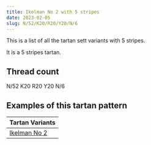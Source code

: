 ```yaml
---
title: Ikelman No 2 with 5 stripes
date: 2023-02-05
slug: N/52/K20/R20/Y20/N/6
---
```

This is a list of all the tartan sett variants with 5 stripes.

It is a 5 stripes tartan.


## Thread count
N/52 K20 R20 Y20 N/6

## Examples of this tartan pattern

| Tartan Variants |
|---------------|
| [Ikelman No 2](/variants/n/52/k20/r20/y20/n/6-k000000-n808080-rc00000-yf0c000)||
